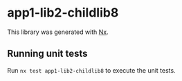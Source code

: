 # app1-lib2-childlib8

This library was generated with [Nx](https://nx.dev).

## Running unit tests

Run `nx test app1-lib2-childlib8` to execute the unit tests.
